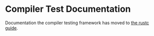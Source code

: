 # Compiler Test Documentation

Documentation the compiler testing framework has moved to
[the rustc guide](https://rust-lang-nursery.github.io/rustc-guide/tests/intro.html).
